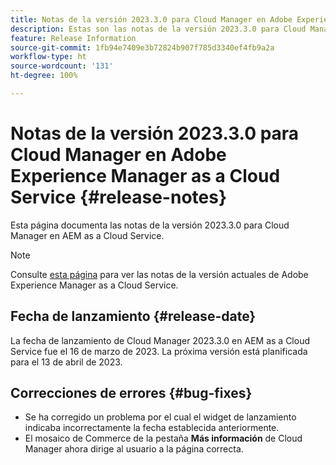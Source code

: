```yaml
---
title: Notas de la versión 2023.3.0 para Cloud Manager en Adobe Experience Manager as a Cloud Service
description: Estas son las notas de la versión 2023.3.0 para Cloud Manager en AEM as a Cloud Service.
feature: Release Information
source-git-commit: 1fb94e7409e3b72824b907f785d3340ef4fb9a2a
workflow-type: ht
source-wordcount: '131'
ht-degree: 100%

---
```



# Notas de la versión 2023.3.0 para Cloud Manager en Adobe Experience Manager as a Cloud Service {#release-notes}

Esta página documenta las notas de la versión 2023.3.0 para Cloud Manager en AEM as a Cloud Service.

>[!NOTE]
>
>Consulte [esta página](/help/release-notes/release-notes-cloud/release-notes-current.md) para ver las notas de la versión actuales de Adobe Experience Manager as a Cloud Service.

## Fecha de lanzamiento {#release-date}

La fecha de lanzamiento de Cloud Manager 2023.3.0 en AEM as a Cloud Service fue el 16 de marzo de 2023. La próxima versión está planificada para el 13 de abril de 2023.

## Correcciones de errores {#bug-fixes}

* Se ha corregido un problema por el cual el widget de lanzamiento indicaba incorrectamente la fecha establecida anteriormente.
* El mosaico de Commerce de la pestaña **Más información** de Cloud Manager ahora dirige al usuario a la página correcta.
